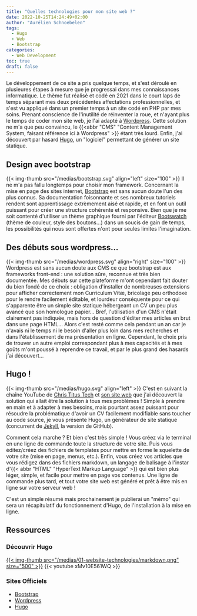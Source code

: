 ```yaml
---
title: "Quelles technologies pour mon site web ?"
date: 2022-10-25T14:24:49+02:00
author: "Aurélien Schnoebelen"
tags: 
  - Hugo
  - Web
  - Bootstrap
categories: 
  - Web Development
toc: true
draft: false 
---
```

Le développement de ce site a pris quelque temps, et s'est déroulé en plusieures étapes à mesure que je progressai dans mes connaissances informatique. Le thème fut réalisé et codé en 2021 dans le court laps de temps séparant mes deux précédentes affectations professionnelles, et s'est vu appliqué dans un premier temps à un site codé en PHP par mes soins.<!--more--> Prenant conscience de l'inutilité de réinventer la roue, et n'ayant plus le temps de coder mon site web, je l'ai adapté à [Wordpress](https://fr.wordpress.org/). Cette solution ne m'a que peu convaincu, le {{<abbr "CMS" "Content Management System, faisant référence ici à Wordpress" >}} étant très lourd. Enfin, j'ai découvert par hasard [Hugo](https://gohugo.io/), un "logiciel" permettant de générer un site statique.

## Design avec bootstrap
{{< img-thumb src="/medias/bootstrap.svg" align="left" size="100" >}}
Il ne m'a pas fallu longtemps pour choisir mon framework. Concernant la mise en page des sites internet, [Bootstrap](https://getbootstrap.com/) est sans aucun doute l'un des plus connus. Sa documentation foisonnante et ses nombreux tutoriels rendent sont apprentissage extrèmement aisé et rapide, et en font un outil puissant pour créer une structure cohérente et responsive. Bien que je me soit contenté d'utiliser un thème graphique fourni par l'éditeur [Bootswatch](https://bootswatch.com/) (thème de couleur, style des boutons...)  dans un soucis de gain de temps, les possibilités qui nous sont offertes n'ont pour seules limites l'imagination.

## Des débuts sous wordpress...
{{< img-thumb src="/medias/wordpress.svg" align="right" size="100" >}}
Wordpress est sans aucun doute aux CMS ce que bootstrap est aux frameworks front-end : une solution sûre, reconnue et très bien documentée. Mes débuts sur cette plateforme m'ont cependant fait douter du bien fondé de ce choix : obligation d'installer de nombreuses extensions pour afficher correctement mon Curriculum Vitæ, bricolage peu orthodoxe pour le rendre facilement éditable, et lourdeur conséquente pour ce qui s'apparente être un simple site statique hébergeant un CV un peu plus avancé que son homologue papier... Bref, l'utilisation d'un CMS n'était clairement pas indiquée, mais hors de question d'éditer mes articles en brut dans une page HTML... Alors c'est resté comme cela pendant un an car je n'avais ni le temps ni le besoin d'aller plus loin dans mes recherches et dans l'établissement de ma présentation en ligne. Cependant, le choix pris de trouver un autre emploi correspondant plus à mes capacités et à mes goûts m'ont poussé à reprendre ce travail, et par le plus grand des hasards j'ai découvert...

## Hugo !
{{< img-thumb src="/medias/hugo.svg" align="left" >}}
C'est en suivant la chaîne YouTube de [Chris Titus Tech](https://www.youtube.com/c/ChrisTitusTech) et [son site web](https://christitus.com/) que j'ai découvert la solution qui allait être la solution à tous mes problèmes ! Simple à prendre en main et à adapter à mes besoins, mais pourtant assez puissant pour résoudre la problématique d'avoir un CV facilement modifiable sans toucher au code source, je vous présente Hugo, un générateur de site statique (concurrent de [Jekyll](https://jekyllrb.com/), la version de GitHub). 

Comment cela marche ? Et bien c'est très simple ! Vous créez via le terminal en une ligne de commande toute la structure de votre site. Puis vous éditez/créez des fichiers de templates pour mettre en forme le squelette de votre site (mise en page, menus, etc.). Enfin, vous créez vos articles que vous rédigez dans des fichiers markdown, un langage de balisage à l'instar d'{{< abbr "HTML" "HyperText Markup Language" >}} qui est bien plus léger, simple, et facile pour mettre en page vos contenus. Une ligne de commande plus tard, et tout votre site web est généré et prêt à être mis en ligne sur votre serveur web !

C'est un simple résumé mais prochainement je publierai un "mémo" qui sera un récapitulatif du fonctionnement d'Hugo, de l'installation à la mise en ligne.

## Ressources
### Découvrir Hugo
 [{{< img-thumb src="/medias/01-website-technologies/markdown.png" size="500" >}}](/medias/01-website-technologies/markdown.png)
 {{< youtube xMv10E561WQ >}}

### Sites Officiels
  - [Bootstrap](https://getbootstrap.com/) 
  - [Wordpress](https://fr.wordpress.org/)
  - [Hugo](https://gohugo.io/)
